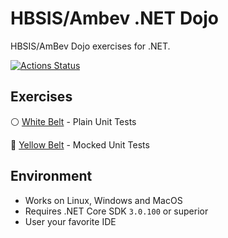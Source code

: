 # HBSIS/Ambev .NET Dojo

HBSIS/AmBev Dojo exercises for .NET.

[![Actions Status](https://github.com/evandropomatti/hbsis-dojo-for-net/workflows/dotnetcore/badge.svg)](https://github.com/evandropomatti/hbsis-dojo-for-net/actions)

## Exercises

:white_circle: [White Belt](solutions/WhiteBelt) - Plain Unit Tests

:large_orange_diamond: [Yellow Belt](solutions/YellowBelt) - Mocked Unit Tests

## Environment

* Works on Linux, Windows and MacOS
* Requires .NET Core SDK `3.0.100` or superior
* User your favorite IDE
